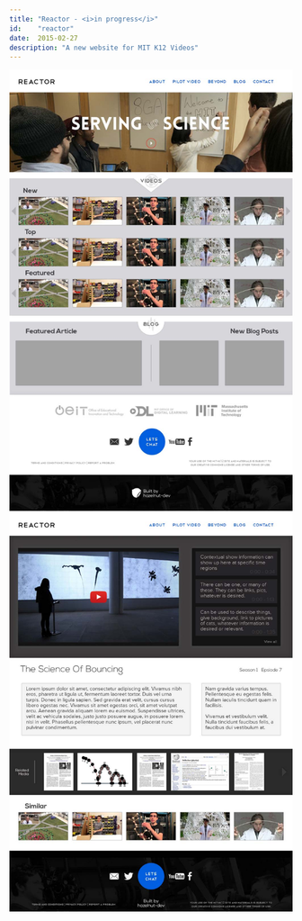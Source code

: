 ```yaml
---
title: "Reactor - <i>in progress</i>"
id:    "reactor"
date:  2015-02-27
description: "A new website for MIT K12 Videos"
---
```


<img class='shadow full-width' src='/assets/main.jpg'>
<img class='shadow down-2 full-width' src='/assets/showpage.jpg'>